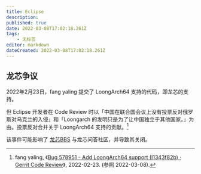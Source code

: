 ```yaml
---
title: Eclipse
description:
published: true
date: 2022-03-08T17:02:18.261Z
tags:
    - 无标签
editor: markdown
dateCreated: 2022-03-08T17:02:18.261Z
---
```


## 龙芯争议

2022年2月23日，fang yaling 提交了 LoongArch64 支持的代码，即龙芯的支持。

但 Eclipse 开发者在 Code Review 时以「中国在联合国会议上没有投票反对俄罗斯对乌克兰的入侵」和「Loongarch 的发明只是为了让中国独立于其他国家。」为由。投票反对合并关于 LoongArch64 支持的贡献。[^191171]

[^191171]: fang yaling, 《[Bug 578951 - Add LoongArch64 support (I1343f82b) · Gerrit Code Review](https://web.archive.org/web/20220303050606/https://git.eclipse.org/r/c/platform/eclipse.platform.swt/+/191171)》, 2022-02-23. (参照 2022-03-08).

该事件可能影响了 [龙芯BBS](/website/龙芯BBS.md) 与龙芯问答社区，并导致其关闭。
